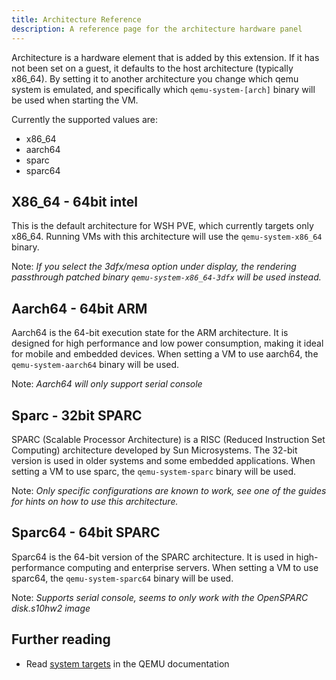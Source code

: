 ```yaml
---
title: Architecture Reference
description: A reference page for the architecture hardware panel
---
```


Architecture is a hardware element that is added by this extension.
If it has not been set on a guest, it defaults to the host architecture (typically x86_64).
By setting it to another architecture you change which qemu system is emulated, and specifically which `qemu-system-[arch]` binary will be used when starting the VM.

Currently the supported values are:

- x86_64
- aarch64
- sparc
- sparc64

## X86_64 - 64bit intel

This is the default architecture for WSH PVE, which currently targets only x86_64. Running VMs with this architecture will use the `qemu-system-x86_64` binary.

Note: *If you select the 3dfx/mesa option under display, the rendering passthrough patched binary `qemu-system-x86_64-3dfx` will be used instead.*

## Aarch64 - 64bit ARM

Aarch64 is the 64-bit execution state for the ARM architecture. It is designed for high performance and low power consumption, making it ideal for mobile and embedded devices. When setting a VM to use aarch64, the `qemu-system-aarch64` binary will be used.

Note: *Aarch64 will only support serial console*

## Sparc - 32bit SPARC

SPARC (Scalable Processor Architecture) is a RISC (Reduced Instruction Set Computing) architecture developed by Sun Microsystems. The 32-bit version is used in older systems and some embedded applications. When setting a VM to use sparc, the `qemu-system-sparc` binary will be used.

Note: *Only specific configurations are known to work, see one of the guides for hints on how to use this architecture.*

## Sparc64 - 64bit SPARC

Sparc64 is the 64-bit version of the SPARC architecture. It is used in high-performance computing and enterprise servers. When setting a VM to use sparc64, the `qemu-system-sparc64` binary will be used.

Note: *Supports serial console, seems to only work with the OpenSPARC disk.s10hw2 image*

## Further reading

- Read [system targets](https://www.qemu.org/docs/master/system/targets.html) in the QEMU documentation
